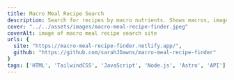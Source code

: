```yaml
---
title: Macro Meal Recipe Search
description: Search for recipes by macro nutrients. Shows macros, images & recipes. Uses Spoonacular API.
cover: "../../assets/images/macro-meal-recipe-finder.jpeg"
coverAlt: image of macro meal recipe search site
urls: {
  site: "https://macro-meal-recipe-finder.netlify.app/",
  github: "https://github.com/sarahJDawns/macro-meal-recipe-finder"
}
tags: ['HTML', 'TailwindCSS', 'JavaScript', 'Node.js', 'Astro', 'API']
---
```

